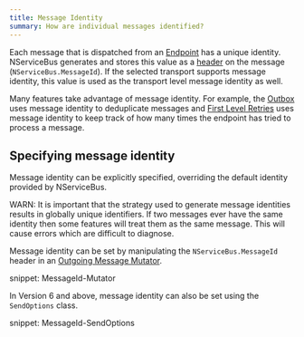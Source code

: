 ```yaml
---
title: Message Identity
summary: How are individual messages identified?
---
```


Each message that is dispatched from an [Endpoint](/nservicebus/endpoints/) has a unique identity. NServiceBus generates and stores this value as a [header](/nservicebus/messaging/headers) on the message (`NServiceBus.MessageId`). If the selected transport supports message identity, this value is used as the transport level message identity as well. 

Many features take advantage of message identity. For example, the [Outbox](/nservicebus/outbox) uses message identity to deduplicate messages and [First Level Retries](/nservicebus/errors/automatic-retries) uses message identity to keep track of how many times the endpoint has tried to process a message.

## Specifying message identity

Message identity can be explicitly specified, overriding the default identity provided by NServiceBus. 

WARN: It is important that the strategy used to generate message identities results in globally unique identifiers. If two messages ever have the same identity then some features will treat them as the same message. This will cause errors which are difficult to diagnose.

Message identity can be set by manipulating the `NServiceBus.MessageId` header in an [Outgoing Message Mutator](/nservicebus/pipeline/message-mutators). 

snippet: MessageId-Mutator

In Version 6 and above, message identity can also be set using the `SendOptions` class.

snippet: MessageId-SendOptions

